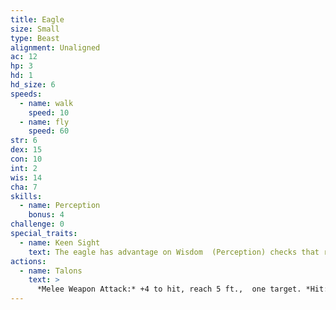 ```yaml
---
title: Eagle
size: Small
type: Beast
alignment: Unaligned
ac: 12
hp: 3
hd: 1
hd_size: 6
speeds:
  - name: walk
    speed: 10
  - name: fly
    speed: 60
str: 6
dex: 15
con: 10
int: 2
wis: 14
cha: 7
skills:
  - name: Perception
    bonus: 4
challenge: 0
special_traits:
  - name: Keen Sight
    text: The eagle has advantage on Wisdom  (Perception) checks that rely on sight.
actions:
  - name: Talons
    text: >
      *Melee Weapon Attack:* +4 to hit, reach 5 ft.,  one target. *Hit:* 4 (1d4 + 2) slashing damage.
---
```

